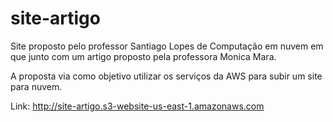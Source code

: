 # site-artigo
Site proposto pelo professor Santiago Lopes de Computação em nuvem em que junto com um artigo proposto pela professora Monica Mara.

A proposta via como objetivo utilizar os serviços da AWS para subir um site para nuvem.

Link: http://site-artigo.s3-website-us-east-1.amazonaws.com

